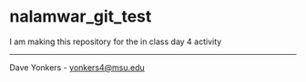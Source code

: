 # nalamwar_git_test
I am making this repository for the in class day 4 activity

---
Dave Yonkers - yonkers4@msu.edu
